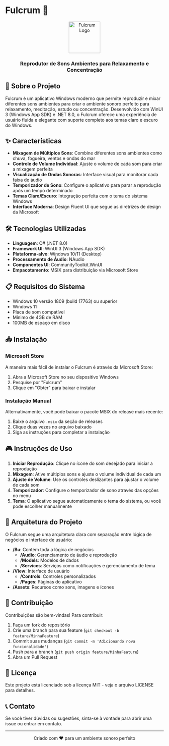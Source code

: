 # Fulcrum 🎵

<div align="center">
  <img src="Assets/StoreLogo.png" alt="Fulcrum Logo" width="100" />
  <h3>Reprodutor de Sons Ambientes para Relaxamento e Concentração</h3>
</div>

## 📝 Sobre o Projeto

Fulcrum é um aplicativo Windows moderno que permite reproduzir e mixar diferentes sons ambientes para criar o ambiente sonoro perfeito para relaxamento, meditação, estudo ou concentração. Desenvolvido com WinUI 3 (Windows App SDK) e .NET 8.0, o Fulcrum oferece uma experiência de usuário fluida e elegante com suporte completo aos temas claro e escuro do Windows.

## ✨ Características

- **Mixagem de Múltiplos Sons**: Combine diferentes sons ambientes como chuva, fogueira, ventos e ondas do mar
- **Controle de Volume Individual**: Ajuste o volume de cada som para criar a mixagem perfeita
- **Visualização de Ondas Sonoras**: Interface visual para monitorar cada faixa de áudio
- **Temporizador de Sono**: Configure o aplicativo para parar a reprodução após um tempo determinado
- **Temas Claro/Escuro**: Integração perfeita com o tema do sistema Windows
- **Interface Moderna**: Design Fluent UI que segue as diretrizes de design da Microsoft

## 🛠️ Tecnologias Utilizadas

- **Linguagem**: C# (.NET 8.0)
- **Framework UI**: WinUI 3 (Windows App SDK)
- **Plataforma-alvo**: Windows 10/11 (Desktop)
- **Processamento de Áudio**: NAudio
- **Componentes UI**: CommunityToolkit.WinUI
- **Empacotamento**: MSIX para distribuição via Microsoft Store

## 📋 Requisitos do Sistema

- Windows 10 versão 1809 (build 17763) ou superior
- Windows 11
- Placa de som compatível
- Mínimo de 4GB de RAM
- 100MB de espaço em disco

## 📥 Instalação

### Microsoft Store
A maneira mais fácil de instalar o Fulcrum é através da Microsoft Store:

1. Abra a Microsoft Store no seu dispositivo Windows
2. Pesquise por "Fulcrum"
3. Clique em "Obter" para baixar e instalar

### Instalação Manual
Alternativamente, você pode baixar o pacote MSIX do release mais recente:

1. Baixe o arquivo `.msix` da seção de releases
2. Clique duas vezes no arquivo baixado
3. Siga as instruções para completar a instalação

## 🎮 Instruções de Uso

1. **Iniciar Reprodução**: Clique no ícone do som desejado para iniciar a reprodução
2. **Mixagem**: Ative múltiplos sons e ajuste o volume individual de cada um
3. **Ajuste de Volume**: Use os controles deslizantes para ajustar o volume de cada som
4. **Temporizador**: Configure o temporizador de sono através das opções no menu
5. **Tema**: O aplicativo segue automaticamente o tema do sistema, ou você pode escolher manualmente

## 🧩 Arquitetura do Projeto

O Fulcrum segue uma arquitetura clara com separação entre lógica de negócios e interface de usuário:

- **/Bu**: Contém toda a lógica de negócios
  - **/Audio**: Gerenciamento de áudio e reprodução
  - **/Models**: Modelos de dados
  - **/Services**: Serviços como notificações e gerenciamento de tema
- **/View**: Interface de usuário
  - **/Controls**: Controles personalizados
  - **/Pages**: Páginas do aplicativo
- **/Assets**: Recursos como sons, imagens e ícones

## 🤝 Contribuição

Contribuições são bem-vindas! Para contribuir:

1. Faça um fork do repositório
2. Crie uma branch para sua feature (`git checkout -b feature/MinhaFeature`)
3. Commit suas mudanças (`git commit -m 'Adicionando nova funcionalidade'`)
4. Push para a branch (`git push origin feature/MinhaFeature`)
5. Abra um Pull Request

## 📄 Licença

Este projeto está licenciado sob a licença MIT - veja o arquivo LICENSE para detalhes.

## 📞 Contato

Se você tiver dúvidas ou sugestões, sinta-se à vontade para abrir uma issue ou entrar em contato.

---

<div align="center">
  <p>Criado com ❤️ para um ambiente sonoro perfeito</p>
</div>